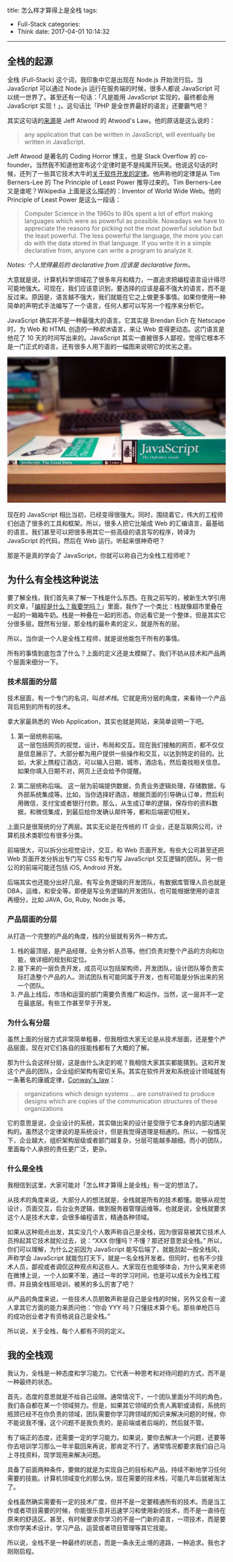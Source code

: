 title: 怎么样才算得上是全栈
tags:
  - Full-Stack
categories:
  - Think
date: 2017-04-01 10:14:32
---


## 全栈的起源

[来源]: https://blog.codinghorror.com/the-principle-of-least-power/

全栈 (Full-Stack) 这个词，我印象中它是出现在 Node.js 开始流行后。当 JavaScript 可以通过 Node.js 运行在服务端的时候，很多人都说 JavaScript 可以统一世界了。甚至还有一句话：「凡是能用 JavaScript 实现的，最终都会用 JavaScript 实现！」。这句话比「PHP 是全世界最好的语言」还要霸气吧？  

其实这句话的[来源][]是 Jeff Atwood 的 Atwood's Law。他的原话是这么说的：  

>any application that can be written in JavaScript, will eventually be written in JavaScript.

[关于软件开发的定律]: http://www.globalnerdy.com/2007/07/18/laws-of-software-development/

Jeff Atwood 是著名的 Coding Horror 博主，也是 Stack Overflow 的 co-founder。当然我不知道他宣布这个定律时是不是纯属开玩笑。他说这句话的时候，还列了一些其它技术大牛的[关于软件开发的定律][]。他声称他的定律是从 Tim Berners-Lee 的 The Principle of Least Power 推导过来的。Tim Berners-Lee 又是谁呢？Wikipedia 上面是这么描述的：Inventor of World Wide Web。他的 Principle of Least Power 是这么一段话：  

>Computer Science in the 1960s to 80s spent a lot of effort making languages which were as powerful as possible. Nowadays we have to appreciate the reasons for picking not the most powerful solution but the least powerful. The less powerful the language, the more you can do with the data stored in that language. If you write it in a simple declarative from, anyone can write a program to analyze it.

_Notes: 个人觉得最后的 declarative from 应该是 declarative form。_

大意就是说，计算机科学领域花了很多年月和精力，一直追求把编程语言设计得尽可能地强大。可现在，我们应该意识到，要选择的应该是最不强大的语言，而不是反过来。原因是，语言越不强大，我们就能在它之上做更多事情。如果你使用一种简单的声明式手法编写了一个语言，任何人都可以写另一个程序来分析它。  

JavaScript 确实并不是一种最强大的语言。它其实是 Brendan Eich 在 Netscape 时，为 Web 和 HTML 创造的一种*胶水*语言，来让 Web 变得更动态。这门语言是他花了 10 天的时间写出来的。JavaScript 其实一直被很多人鄙视，觉得它根本不是一门正式的语言。还有很多人用下面的一幅图来说明它的优劣之差。  

![The Good Parts vs Definitive Guide](https://raw.githubusercontent.com/kenspirit/blog-cdn-data/master/chapter1-good-parts.jpg)

现在的 JavaScript 相比当初，已经变得很强大。同时，围绕着它，伟大的工程师们创造了很多的工具和框架。所以，很多人把它比喻成 Web 的汇编语言，最基础的语言。我们甚至可以把很多用其它一些高级的语言写的程序，转译为 JavaScript 的代码，然后在 Web 运行。听起来很神奇吧？  

那是不是真的学会了 JavaScript，你就可以称自己为全栈工程师呢？  

## 为什么有全栈这种说法

要了解全栈，我们首先来了解一下栈是什么东西。在我之前写的，被新生大学引用的文章，「[编程是什么？我要学吗？][]」里面，我作了一个类比：栈就像超市里叠在一起的一箱箱牛奶。栈是一种叠在一起的形态。你远看它是一个整体，但是其实它分很多层。既然有分层，那全栈的最朴素的定义，就是所有的层。  

所以，当你说一个人是全栈工程师，就是说他能包干所有的事情。  

所有的事情到底包含了什么？上面的定义还是太模糊了。我们不妨从技术和产品两个层面来细分一下。  

### 技术层面的分层

[编程是什么？我要学吗？]: http://www.thinkingincrowd.me/2016/08/28/What-is-programming-should-I-learn/

技术层面，有一个专门的名词，叫*技术栈*。它就是用分层的角度，来看待一个产品背后用到的所有的技术。  

拿大家最熟悉的 Web Application，其实也就是网站，来简单说明一下吧。  

1. 第一层统称前端。  
    这一层包括网页的视觉，设计，布局和交互。现在我们接触的网页，都不仅仅是信息展示了。大部分都为用户提供一些操作和交互，以达到特定的目的。比如，大家上携程订酒店，可以输入日期，城市，酒店名，然后查找相关信息。如果你填入日期不对，网页上还会给予你提醒。  

2. 第二层统称后端。
    这一层为前端提供数据，负责业务逻辑处理，存储数据，与外部系统集成等。比如，当你选择好酒店，根据页面的引导确认订单，然后利用微信，支付宝或者银行付款。那么，从生成订单的逻辑，保存你的资料数据，和微信集成，到最后给你发确认邮件等，都和后端密切相关。  

上面只是很笼统的分了两层。其实无论是在传统的 IT 企业，还是互联网公司，计算机技术类职位有很多分类。  

前端很大，可以拆分出视觉设计，交互，和 Web 页面开发。有些大公司甚至还把 Web 页面开发分拆出专门写 CSS 和专门写 JavaScript 交互逻辑的团队。另一些公司的前端可能还包括 iOS, Android 开发。  

后端其实也还能分出好几层。有写业务逻辑的开发团队，有数据库管理人员也就是 DBA，运维，和安全等。即便是写业务逻辑的开发团队，也可能根据使用的语言再细分，比如 JAVA, Go, Ruby, Node.js 等。  

### 产品层面的分层

从打造一个完整的产品的角度，栈的分层就有另外一种方式。  

1. 栈的最顶层，是产品经理，业务分析人员等。他们负责对整个产品的方向和功能，做详细的规划和定位。  
2. 接下来的一层负责开发，成员可以包括架构师，开发团队，设计团队等负责实际打造整个产品的人。测试团队有可能同属于开发，也有可能是分拆出来的另一个团队。  
3. 产品上线后，市场和运营的部门需要负责推广和运作。当然，这一层并不一定在最底层。有些工作甚至早于开发。  

### 为什么有分层

虽然上面的分层方式非常简单粗暴，但我相信大家无论是从技术层面，还是整个产品层面，现在对它们各自的技能栈都有了大概的了解。  

[Conway's_law]: https://en.wikipedia.org/wiki/Conway's_law

那为什么会这样分层，这是由什么决定的呢？我相信大家其实都能猜到。这和开发这个产品的团队，企业组织架构有密切关系。其实在软件开发和系统设计领域就有一条著名的康威定律，[Conway's_law][]：

>organizations which design systems ... are constrained to produce designs which are copies of the communication structures of these organizations

它的意思是说，企业设计的系统，其实做出来的设计是受限于它本身的内部沟通架构的。虽然这个定律说的是系统设计，但是我觉得道理是相通的。所以，一般情况下，企业越大，组织架构层级或者部门越复杂，分层可能越多越细。而小的团队，里面每个人承担的责任更广泛，更杂。  

### 什么是全栈

我相信到这里，大家可能对「怎么样才算得上是全栈」有一定的想法了。  

从技术的角度来说，大部分人的想法就是，全栈就是所有的技术都懂。能够从视觉设计，页面交互，后台业务逻辑，做到服务器管理运维等。也就是说，全栈就要求这个人是技术大拿，会很多编程语言，精通各种领域。  

如果从这种观点出发，其实没几个人敢声称自己是全栈，因为很容易被其它技术人员拎起其它技术就抡过去，说：“XXX 你懂吗？不懂？那还好意思说全栈。” 所以，你们可以理解，为什么之前因为 JavaScript 能写后端了，就能刮起一股全栈风，声称学会 JavaScript 就能包打天下，就是一名全栈开发者。但同时，也有不少技术人员，鄙视或者调侃这种观点和这些人。大家现在也能够体会，为什么笑来老师在微博上说，一个人如果不笨，通过一年的学习时间，也是可以成长为全栈工程师，并且搞全栈班培训，被黑的多么厉害了吧？  

从产品的角度来说，一些技术人员胆敢声称是自己是全栈的时候，另外又会有一波人拿其它方面的能力来质问他：“你会 YYY 吗？只懂技术算个毛。那些单枪匹马的成功创业者才有资格说自己是全栈。”  

所以说，关于全栈，每个人都有不同的定义。  


## 我的全栈观

我认为，全栈是一种态度和学习能力。它代表一种思考和对待问题的方式，而不是一种最终的状态。  

首先，态度的意思就是不给自己设限。通常情况下，一个团队里面分不同的角色，我们各自都在某一个领域努力。但是，如果其它领域的负责人离职或请假，系统的瓶颈已经不在你负责的领域，团队需要你学习跨领域的知识来解决问题的时候，你不能说我不懂，这个问题不是我负责的，是前端或者后端的，然后就不管。  

有了端正的态度，还需要一定的学习能力。如果说，要你去解决一个问题，还要等你去培训学习那么一年半载回来再说，那肯定不行了。通常情况都要求我们自己马上寻找资料，现学现用来解决问题。  

具备了前面两种条件，要做的就是为实现自己的目标和产品，持续不断地学习任何需要的技能。计算机领域变化的那么快，现在需要的技术栈，可能几年后就被淘汰了。  

全栈虽然确实需要有一定的技术广度，但并不是一定要精通所有的技术。而是当工作或者项目需要的时候，你能很乐意并迅速学习和使用新的技术，而不是一直待在原来的舒适区。甚至，有时候要求你学习的不是一门新的语言，一项技术，而是要求你学美术设计，学习产品，运营或者项目管理等其它技能。  

所以说，全栈不是一种最终的状态，而是一条永无止境的道路，一种追求。我也才刚刚启程。  
